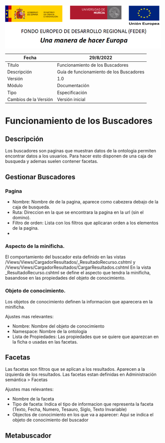 ![](./media/CabeceraDocumentosMD.png)

| Fecha                 | 29/8/2022                                |
| --------------------- | ---------------------------------------- |
| Título                | Funcionamiento de los Buscadores         |
| Descripción           | Guía de funcionamiento de los Buscadores |
| Versión               | 1.0                                      |
| Módulo                | Documentación                            |
| Tipo                  | Especificación                           |
| Cambios de la Versión | Versión inicial                          |

# Funcionamiento de los Buscadores

## Descripción
Los buscadores son paginas que muestran datos de la ontologia permiten encontrar datos a los usuarios. Para hacer esto disponen de una caja de busqueda y ademas suelen contener facetas.

## Gestionar Buscadores

### Pagina
- Nombre: Nombre de de la pagina, aparece como cabezera debajo de la caja de busqueda.
- Ruta: Direccion en la que se encontrara la pagina en la url (sin el domino).
- Filtro de orden: Lista con los filtros que aplicaran orden a los elementos de la pagina.
- 
### Aspecto de la minificha.
El comportamiento del buscador esta definido en las vistas /Views/Views/CargadorResultados/_ResultadoRecurso.cshtml y /Views/Views/CargadorResultados/CargarResultados.cshtml
En la vista _ResultadoRecurso.cshtml se define el aspecto que tendra la minificha, basandose en las propiedades del objeto de conocimiento.
### Objeto de conocimiento.
Los objetos de conocimiento definen la informacion que aparecera en la minificha.

Ajustes mas relevantes:
- Nombre: Nombre del objeto de conocimiento
- Namespace: Nombre de la ontologia 
- Lista de Propiedades: Las propiedades que se quiere que aparezcan en la ficha o usadas en las facetas.


## Facetas 
Las facetas son filtros que se aplican a los resultados. Aparecen a la izquierda de los resultados.
Las facetas estan definidas en Administración semántica > Facetas

Ajustes mas relevantes:
- Nombre de la faceta
- Tipo de faceta: Indica el tipo de informacion que representa la faceta (Texto, Fecha, Numero, Tesauro, Siglo, Texto Invariable)
- Objectos de conocimiento en los que va a aparecer: Aqui se indica el objeto de conocimiento del buscador

## Metabuscador
